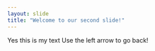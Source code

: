 ```yaml
---
layout: slide
title: "Welcome to our second slide!"
---
```

Yes this is my text
Use the left arrow to go back!
